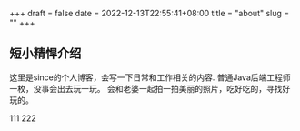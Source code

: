 +++ 
draft = false
date = 2022-12-13T22:55:41+08:00
title = "about"
slug = "" 
+++


## 短小精悍介绍
这里是since的个人博客，会写一下日常和工作相关的内容.
普通Java后端工程师一枚，没事会出去玩一玩。
会和老婆一起拍一拍美丽的照片，吃好吃的，寻找好玩的。

111
222
